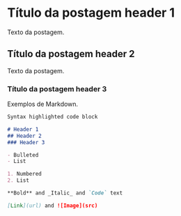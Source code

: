 # Título da postagem header 1
Texto da postagem.

## Título da postagem header 2
Texto da postagem.

### Título da postagem header 3
Exemplos de Markdown.

```markdown
Syntax highlighted code block

# Header 1
## Header 2
### Header 3

- Bulleted
- List

1. Numbered
2. List

**Bold** and _Italic_ and `Code` text

[Link](url) and ![Image](src)
```
